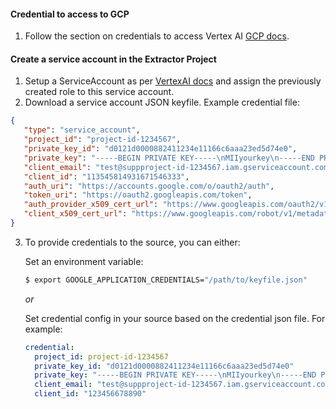 

#### Credential to access to GCP
1. Follow the section on credentials to access Vertex AI  [GCP docs](https://cloud.google.com/docs/authentication/provide-credentials-adc#how-to).

#### Create a service account in the Extractor Project

1. Setup a ServiceAccount as per [VertexAI docs](https://cloud.google.com/iam/docs/creating-managing-service-accounts#iam-service-accounts-create-console)
   and assign the previously created role to this service account.
2. Download a service account JSON keyfile.
   Example credential file:

```json
{
   "type": "service_account",
   "project_id": "project-id-1234567",
   "private_key_id": "d0121d0000882411234e11166c6aaa23ed5d74e0",
   "private_key": "-----BEGIN PRIVATE KEY-----\nMIIyourkey\n-----END PRIVATE KEY-----",
   "client_email": "test@suppproject-id-1234567.iam.gserviceaccount.com",
   "client_id": "113545814931671546333",
   "auth_uri": "https://accounts.google.com/o/oauth2/auth",
   "token_uri": "https://oauth2.googleapis.com/token",
   "auth_provider_x509_cert_url": "https://www.googleapis.com/oauth2/v1/certs",
   "client_x509_cert_url": "https://www.googleapis.com/robot/v1/metadata/x509/test%suppproject-id-1234567.iam.gserviceaccount.com"
}
```

3. To provide credentials to the source, you can either:

   Set an environment variable:

   ```sh
   $ export GOOGLE_APPLICATION_CREDENTIALS="/path/to/keyfile.json"
   ```

   _or_

   Set credential config in your source based on the credential json file. For example:

   ```yml
   credential:
     project_id: project-id-1234567
     private_key_id: "d0121d0000882411234e11166c6aaa23ed5d74e0"
     private_key: "-----BEGIN PRIVATE KEY-----\nMIIyourkey\n-----END PRIVATE KEY-----\n"
     client_email: "test@suppproject-id-1234567.iam.gserviceaccount.com"
     client_id: "123456678890"
   ```

